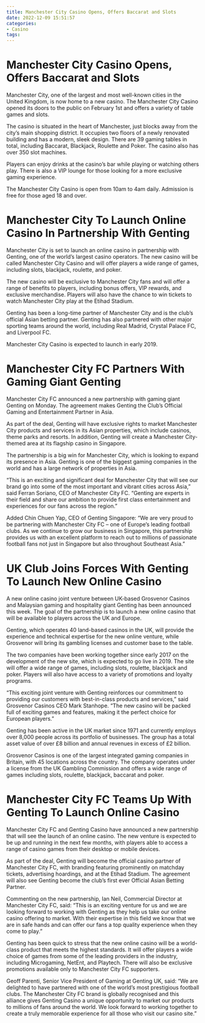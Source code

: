 ```yaml
---
title: Manchester City Casino Opens, Offers Baccarat and Slots
date: 2022-12-09 15:51:57
categories:
- Casino
tags:
---
```



#  Manchester City Casino Opens, Offers Baccarat and Slots

Manchester City, one of the largest and most well-known cities in the United Kingdom, is now home to a new casino. The Manchester City Casino opened its doors to the public on February 1st and offers a variety of table games and slots.

The casino is situated in the heart of Manchester, just blocks away from the city’s main shopping district. It occupies two floors of a newly renovated building and has a modern, sleek design. There are 39 gaming tables in total, including Baccarat, Blackjack, Roulette and Poker. The casino also has over 350 slot machines.

Players can enjoy drinks at the casino’s bar while playing or watching others play. There is also a VIP lounge for those looking for a more exclusive gaming experience.

The Manchester City Casino is open from 10am to 4am daily. Admission is free for those aged 18 and over.

#  Manchester City To Launch Online Casino In Partnership With Genting

Manchester City is set to launch an online casino in partnership with Genting, one of the world’s largest casino operators. The new casino will be called Manchester City Casino and will offer players a wide range of games, including slots, blackjack, roulette, and poker.

The new casino will be exclusive to Manchester City fans and will offer a range of benefits to players, including bonus offers, VIP rewards, and exclusive merchandise. Players will also have the chance to win tickets to watch Manchester City play at the Etihad Stadium.

Genting has been a long-time partner of Manchester City and is the club’s official Asian betting partner. Genting has also partnered with other major sporting teams around the world, including Real Madrid, Crystal Palace FC, and Liverpool FC.

Manchester City Casino is expected to launch in early 2019.

#  Manchester City FC Partners With Gaming Giant Genting

Manchester City FC announced a new partnership with gaming giant Genting on Monday. The agreement makes Genting the Club’s Official Gaming and Entertainment Partner in Asia.

As part of the deal, Genting will have exclusive rights to market Manchester City products and services in its Asian properties, which include casinos, theme parks and resorts. In addition, Genting will create a Manchester City-themed area at its flagship casino in Singapore.

The partnership is a big win for Manchester City, which is looking to expand its presence in Asia. Genting is one of the biggest gaming companies in the world and has a large network of properties in Asia.

“This is an exciting and significant deal for Manchester City that will see our brand go into some of the most important and vibrant cities across Asia,” said Ferran Soriano, CEO of Manchester City FC. “Genting are experts in their field and share our ambition to provide first class entertainment and experiences for our fans across the region.”

Added Chin Chuen Yap, CEO of Genting Singapore: “We are very proud to be partnering with Manchester City FC – one of Europe’s leading football clubs. As we continue to grow our business in Singapore, this partnership provides us with an excellent platform to reach out to millions of passionate football fans not just in Singapore but also throughout Southeast Asia.”

#  UK Club Joins Forces With Genting To Launch New Online Casino

A new online casino joint venture between UK-based Grosvenor Casinos and Malaysian gaming and hospitality giant Genting has been announced this week. The goal of the partnership is to launch a new online casino that will be available to players across the UK and Europe.

Genting, which operates 40 land-based casinos in the UK, will provide the experience and technical expertise for the new online venture, while Grosvenor will bring its gambling licenses and customer base to the table.

The two companies have been working together since early 2017 on the development of the new site, which is expected to go live in 2019. The site will offer a wide range of games, including slots, roulette, blackjack and poker. Players will also have access to a variety of promotions and loyalty programs.

“This exciting joint venture with Genting reinforces our commitment to providing our customers with best-in-class products and services,” said Grosvenor Casinos CEO Mark Stanhope. “The new casino will be packed full of exciting games and features, making it the perfect choice for European players.”

Genting has been active in the UK market since 1971 and currently employs over 8,000 people across its portfolio of businesses. The group has a total asset value of over £8 billion and annual revenues in excess of £2 billion.

Grosvenor Casinos is one of the largest integrated gaming companies in Britain, with 45 locations across the country. The company operates under a license from the UK Gambling Commission and offers a wide range of games including slots, roulette, blackjack, baccarat and poker.

#  Manchester City FC Teams Up With Genting To Launch Online Casino

Manchester City FC and Genting Casino have announced a new partnership that will see the launch of an online casino. The new venture is expected to be up and running in the next few months, with players able to access a range of casino games from their desktop or mobile devices.

As part of the deal, Genting will become the official casino partner of Manchester City FC, with branding featuring prominently on matchday tickets, advertising hoardings, and at the Etihad Stadium. The agreement will also see Genting become the club’s first ever Official Asian Betting Partner.

Commenting on the new partnership, Ian Neil, Commercial Director at Manchester City FC, said: “This is an exciting venture for us and we are looking forward to working with Genting as they help us take our online casino offering to market. With their expertise in this field we know that we are in safe hands and can offer our fans a top quality experience when they come to play.”

Genting has been quick to stress that the new online casino will be a world-class product that meets the highest standards. It will offer players a wide choice of games from some of the leading providers in the industry, including Microgaming, NetEnt, and Playtech. There will also be exclusive promotions available only to Manchester City FC supporters.

Geoff Parenti, Senior Vice President of Gaming at Genting UK, said: “We are delighted to have partnered with one of the world’s most prestigious football clubs. The Manchester City FC brand is globally recognised and this alliance gives Genting Casino a unique opportunity to market our products to millions of fans around the world. We look forward to working together to create a truly memorable experience for all those who visit our casino site.”